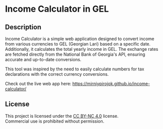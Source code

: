 # Income Calculator in GEL
## Description
Income Calculator is a simple web application designed to convert income from various currencies to GEL (Georgian Lari) based on a specific date. Additionally, it calculates the total yearly income in GEL. The exchange rates are fetched directly from the National Bank of Georgia's API, ensuring accurate and up-to-date conversions.

This tool was inspired by the need to easily calculate numbers for tax declarations with the correct currency conversions.

Check out the live web app here: https://mirniypirojok.github.io/income-calculator/

## License

This project is licensed under the [CC BY-NC 4.0](https://creativecommons.org/licenses/by-nc/4.0/) license.  
Commercial use is prohibited without permission.

